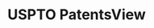 ---
layout: default
bigquery: https://console.cloud.google.com/bigquery?p=patents-public-data&d=patentsview&page=dataset
citation: Attribution should be given to PatentsView for use, distribution, or derivative
  works.
code: https://github.com/CSSIP-AIR/PatentsView-Code-Snippets/
contributors: USPTO
cost: None
description: 'PatentsView includes US patent data including raw data (summaries, applications,
  pregrant applications), disambugations of inventors and assignees, and inventor
  gender estimates.  Also foreign priority data, # of figures and sheets, and government
  interest statements.'
documentation: https://patentsview.org/query/builder-faqs
last_edit: 04/10/2022, 13:33:46
location: https://patentsview.org/
maintained_by: USPTO
record_creation_timestamp: 12/2/2020 17:20:46
schema_fields:
- field_id
- disclaimer_date
- disamb_inventor_id_20190312
- section
- num_sheets
- fname
- state
- rel_id
- kind
- disamb_inventor_id_20200929
- classification_value
- _371_date
- f102_date
- group
- disamb_inventor_id_20201229
- disamb_inventor_id_20171226
- subclass
- attribution_status
- lapse_of_patent
- disamb_assignee_id_20200630
- role
- uuid
- sequence
- male_flag
- disamb_assignee_id_20200929
- f371_date
- id
- gi_statement
- subgroup
- applicant_type
- disamb_inventor_id_20191008
- disamb_inventor_id_20191231
- application_id
- male
- disamb_assignee_id_20191008
- num_figures
- name
- state_fips
- organization_id
- disamb_inventor_id_20200630
- main_group
- rule_47
- assignee_id
- designation
- term_grant
- lawyer_id
- patent_id
- exemplary
- field_title
- latlong
- category_id
- disamb_assignee_id_20181127
- organization
- level_one
- date
- reldocno
- doctype
- ipc_version_indicator
- disamb_inventor_id_20190820
- county
- mainclass_id
- num
- latitude
- disamb_inventor_id_20181127
- classification_level
- classification_status
- level_two
- disamb_assignee_id_20190312
- location_id
- disamb_assignee_id_20191231
- term_extension
- sector_title
- number
- contract_award_number
- dependent
- country_transformed
- disamb_inventor_id_20200331
- section_id
- category
- _102_date
- withdrawn
- status
- disamb_assignee_id_20200331
- county_fips
- disamb_inventor_id_20170808
- variety
- ipc_class
- rawinventor_id
- rawassignee_id
- subgroup_id
- rawlocation_id
- series_code
- name_first
- deceased
- text
- type
- disamb_assignee_id_20190820
- disamb_inventor_id_20180528
- subsection_id
- subclass_id
- disamb_inventor_id_20171003
- relkind
- abstract
- action_date
- inventor_id
- name_last
- latin_name
- group_id
- publication_number
- disamb_inventor_id_20170307
- subcategory_id
- doc_type
- term_disclaimer
- title
- length
- level_three
- classification_data_source
- city
- citation_id
- country
- num_claims
- filename
- longitude
- lname
- symbol_position
shortname: patentsview
tags:
- disambiguation
- United States
- gender
terms_of_use: Creative Commons Attribution 4.0 International License.
timeframe: 1963-1999
title: USPTO PatentsView
uuid: cf1780b1-e265-4e49-8d1d-83b9cfe0fd9a
---